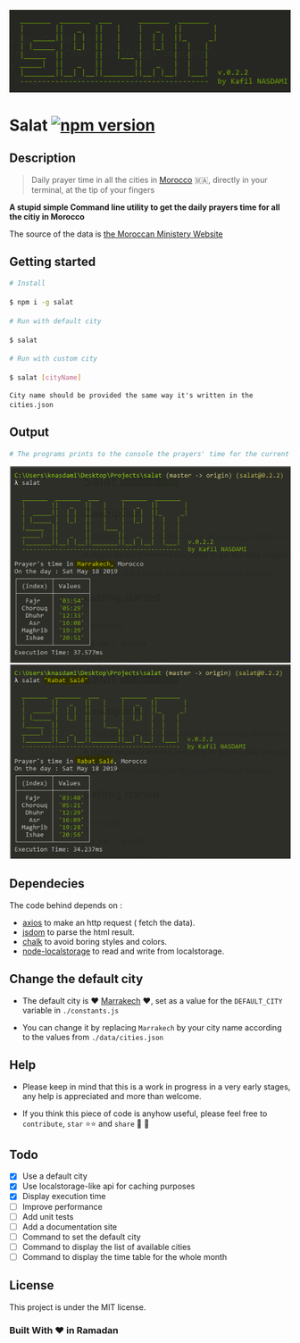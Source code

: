 <p align="center">
  <img  src="images/logo.png"> 
</p>

# Salat [![npm version](https://badge.fury.io/js/salat.svg)](https://badge.fury.io/js/salat)

## Description

> Daily prayer time in all the cities in [Morocco](https://www.google.com/search?q=morocco) :morocco:, directly in your terminal, at the tip of your fingers


**A stupid simple Command line utility to get the daily prayers time for all the citiy in Morocco**

The source of the data is [the Moroccan Ministery Website](http://www.habous.gov.ma)

## Getting started

```bash
# Install

$ npm i -g salat

# Run with default city

$ salat

# Run with custom city

$ salat [cityName]
```

`City name should be provided the same way it's written in the cities.json`

## Output

```bash
# The programs prints to the console the prayers' time for the current day in the default city as shown bellow:
```
![screen 1](images/screenShot1.png)
![screen 2](images/screenShot2.png)

## Dependecies

The code behind depends on :

- [axios](https://github.com/axios/axios) to make an http request ( fetch the data).
- [jsdom](https://github.com/jsdom/jsdom) to parse the html result.
- [chalk](https://github.com/chalk/chalk) to avoid boring styles and colors.
- [node-localstorage](https://github.com/lmaccherone/node-localstorage) to read and write from localstorage.

## Change the default city

- The default city is :heart: [Marrakech](https://www.google.com/search?q=marrakech) :heart:, set as a value for the `DEFAULT_CITY` variable in `./constants.js`

- You can change it by replacing `Marrakech` by your city name according to the values from `./data/cities.json`

## Help

- Please keep in mind that this is a work in progress in a very early stages, any help is appreciated and more than welcome.

- If you think this piece of code is anyhow useful, please feel free to `contribute`, `star` :star::star: and `share` 🙏 🙏

## Todo

- [x] Use a default city
- [x] Use localstorage-like api for caching purposes
- [x] Display execution time
- [ ] Improve performance
- [ ] Add unit tests
- [ ] Add a documentation site
- [ ] Command to set the default city
- [ ] Command to display the list of available cities
- [ ] Command to display the time table for the whole month

## License

This project is under the MIT license.

### Built With :heart: in Ramadan
